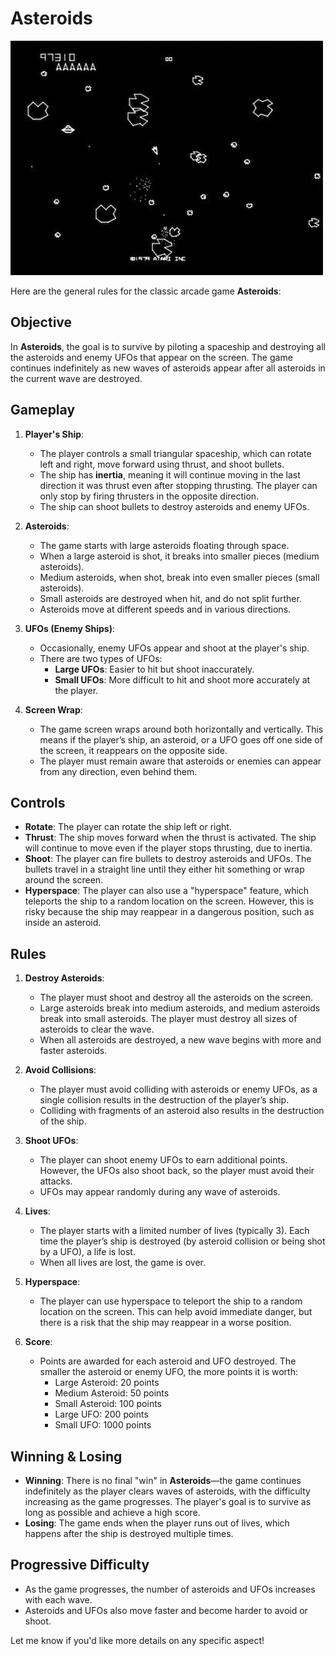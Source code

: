 # Asteroids

![example](images/example.jpg)

Here are the general rules for the classic arcade game **Asteroids**:

## Objective

In **Asteroids**, the goal is to survive by piloting a spaceship and destroying all the asteroids and enemy UFOs that appear on the screen. The game continues indefinitely as new waves of asteroids appear after all asteroids in the current wave are destroyed.

## Gameplay

1. **Player's Ship**:
   - The player controls a small triangular spaceship, which can rotate left and right, move forward using thrust, and shoot bullets.
   - The ship has **inertia**, meaning it will continue moving in the last direction it was thrust even after stopping thrusting. The player can only stop by firing thrusters in the opposite direction.
   - The ship can shoot bullets to destroy asteroids and enemy UFOs.

2. **Asteroids**:
   - The game starts with large asteroids floating through space.
   - When a large asteroid is shot, it breaks into smaller pieces (medium asteroids).
   - Medium asteroids, when shot, break into even smaller pieces (small asteroids).
   - Small asteroids are destroyed when hit, and do not split further.
   - Asteroids move at different speeds and in various directions.
   
3. **UFOs (Enemy Ships)**:
   - Occasionally, enemy UFOs appear and shoot at the player's ship.
   - There are two types of UFOs:
     - **Large UFOs**: Easier to hit but shoot inaccurately.
     - **Small UFOs**: More difficult to hit and shoot more accurately at the player.

4. **Screen Wrap**:
   - The game screen wraps around both horizontally and vertically. This means if the player’s ship, an asteroid, or a UFO goes off one side of the screen, it reappears on the opposite side.
   - The player must remain aware that asteroids or enemies can appear from any direction, even behind them.

## Controls

- **Rotate**: The player can rotate the ship left or right.
- **Thrust**: The ship moves forward when the thrust is activated. The ship will continue to move even if the player stops thrusting, due to inertia.
- **Shoot**: The player can fire bullets to destroy asteroids and UFOs. The bullets travel in a straight line until they either hit something or wrap around the screen.
- **Hyperspace**: The player can also use a "hyperspace" feature, which teleports the ship to a random location on the screen. However, this is risky because the ship may reappear in a dangerous position, such as inside an asteroid.

## Rules

1. **Destroy Asteroids**:
   - The player must shoot and destroy all the asteroids on the screen.
   - Large asteroids break into medium asteroids, and medium asteroids break into small asteroids. The player must destroy all sizes of asteroids to clear the wave.
   - When all asteroids are destroyed, a new wave begins with more and faster asteroids.

2. **Avoid Collisions**:
   - The player must avoid colliding with asteroids or enemy UFOs, as a single collision results in the destruction of the player’s ship.
   - Colliding with fragments of an asteroid also results in the destruction of the ship.

3. **Shoot UFOs**:
   - The player can shoot enemy UFOs to earn additional points. However, the UFOs also shoot back, so the player must avoid their attacks.
   - UFOs may appear randomly during any wave of asteroids.

4. **Lives**:
   - The player starts with a limited number of lives (typically 3). Each time the player’s ship is destroyed (by asteroid collision or being shot by a UFO), a life is lost.
   - When all lives are lost, the game is over.

5. **Hyperspace**:
   - The player can use hyperspace to teleport the ship to a random location on the screen. This can help avoid immediate danger, but there is a risk that the ship may reappear in a worse position.

6. **Score**:
   - Points are awarded for each asteroid and UFO destroyed. The smaller the asteroid or enemy UFO, the more points it is worth:
     - Large Asteroid: 20 points
     - Medium Asteroid: 50 points
     - Small Asteroid: 100 points
     - Large UFO: 200 points
     - Small UFO: 1000 points

## Winning & Losing

- **Winning**: There is no final "win" in **Asteroids**—the game continues indefinitely as the player clears waves of asteroids, with the difficulty increasing as the game progresses. The player's goal is to survive as long as possible and achieve a high score.
- **Losing**: The game ends when the player runs out of lives, which happens after the ship is destroyed multiple times.

## Progressive Difficulty

- As the game progresses, the number of asteroids and UFOs increases with each wave.
- Asteroids and UFOs also move faster and become harder to avoid or shoot.
  
Let me know if you'd like more details on any specific aspect!